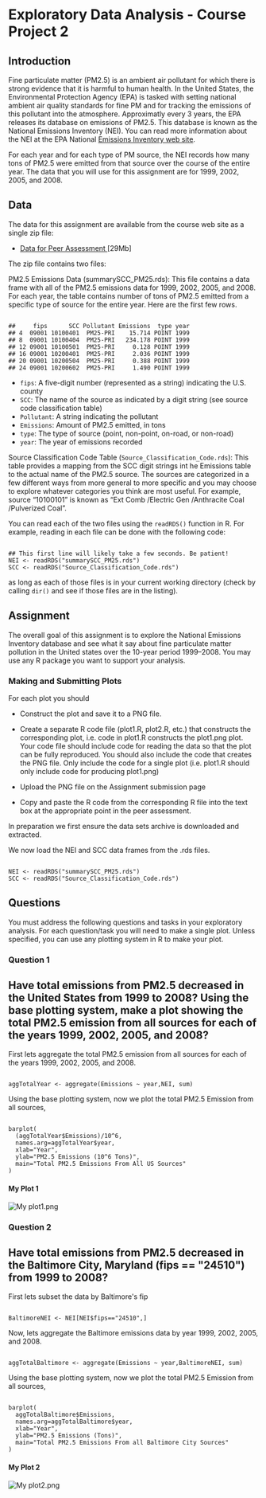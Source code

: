 # Exploratory Data Analysis - Course Project 2

## Introduction
Fine particulate matter (PM2.5) is an ambient air pollutant for which there is strong evidence that it is harmful to human health. In the United States, the Environmental Protection Agency (EPA) is tasked with setting national ambient air quality standards for fine PM and for tracking the emissions of this pollutant into the atmosphere. Approximatly every 3 years, the EPA releases its database on emissions of PM2.5. This database is known as the National Emissions Inventory (NEI). You can read more information about the NEI at the EPA National <a href="http://www.epa.gov/ttn/chief/eiinformation.html">Emissions Inventory web site</a>.

For each year and for each type of PM source, the NEI records how many tons of PM2.5 were emitted from that source over the course of the entire year. The data that you will use for this assignment are for 1999, 2002, 2005, and 2008.

## Data
The data for this assignment are available from the course web site as a single zip file:
<ul>
<li><a href="https://d396qusza40orc.cloudfront.net/exdata%2Fdata%2FNEI_data.zip">Data for Peer Assessment </a>[29Mb]</li>
</ul>

The zip file contains two files:

PM2.5 Emissions Data (summarySCC_PM25.rds): This file contains a data frame with all of the PM2.5 emissions data for 1999, 2002, 2005, and 2008. For each year, the table contains number of tons of PM2.5 emitted from a specific type of source for the entire year. Here are the first few rows.

<pre><code>
##     fips      SCC Pollutant Emissions  type year
## 4  09001 10100401  PM25-PRI    15.714 POINT 1999
## 8  09001 10100404  PM25-PRI   234.178 POINT 1999
## 12 09001 10100501  PM25-PRI     0.128 POINT 1999
## 16 09001 10200401  PM25-PRI     2.036 POINT 1999
## 20 09001 10200504  PM25-PRI     0.388 POINT 1999
## 24 09001 10200602  PM25-PRI     1.490 POINT 1999
</code></pre>

<ul>
<li><code>fips</code>: A five-digit number (represented as a string) indicating the U.S. county</li>
<li><code>SCC</code>: The name of the source as indicated by a digit string (see source code classification table)</li>
<li><code>Pollutant</code>: A string indicating the pollutant</li>
<li><code>Emissions</code>: Amount of PM2.5 emitted, in tons</li>
<li><code>type</code>: The type of source (point, non-point, on-road, or non-road)</li>
<li><code>year</code>: The year of emissions recorded</li>
</ul>

Source Classification Code Table (<code>Source_Classification_Code.rds</code>): This table provides a mapping from the SCC digit strings int he Emissions table to the actual name of the PM2.5 source. The sources are categorized in a few different ways from more general to more specific and you may choose to explore whatever categories you think are most useful. For example, source “10100101” is known as “Ext Comb /Electric Gen /Anthracite Coal /Pulverized Coal”.

You can read each of the two files using the <code>readRDS()</code> function in R. For example, reading in each file can be done with the following code:

<pre><code>
## This first line will likely take a few seconds. Be patient!
NEI &lt;- readRDS("summarySCC_PM25.rds")
SCC &lt;- readRDS("Source_Classification_Code.rds")
</code></pre>

as long as each of those files is in your current working directory (check by calling <code>dir()</code> and see if those files are in the listing).

## Assignment

The overall goal of this assignment is to explore the National Emissions Inventory database and see what it say about fine particulate matter pollution in the United states over the 10-year period 1999–2008. You may use any R package you want to support your analysis.

### Making and Submitting Plots

For each plot you should

* Construct the plot and save it to a PNG file.

* Create a separate R code file (plot1.R, plot2.R, etc.) that constructs the corresponding plot, i.e. code in plot1.R constructs the plot1.png plot. Your code file should include code for reading the data so that the plot can be fully reproduced. You should also include the code that creates the PNG file. Only include the code for a single plot (i.e. plot1.R should only include code for producing plot1.png)

* Upload the PNG file on the Assignment submission page

* Copy and paste the R code from the corresponding R file into the text box at the appropriate point in the peer assessment.

In preparation we first ensure the data sets archive is downloaded and extracted.

We now load the NEI and SCC data frames from the .rds files.

<pre><code>
NEI &lt;- readRDS("summarySCC_PM25.rds")
SCC &lt;- readRDS("Source_Classification_Code.rds")
</code></pre>

## Questions

You must address the following questions and tasks in your exploratory analysis. For each question/task you will need to make a single plot. Unless specified, you can use any plotting system in R to make your plot.

### Question 1
## Have total emissions from PM2.5 decreased in the United States from 1999 to 2008? Using the base plotting system, make a plot showing the total PM2.5 emission from all sources for each of the years 1999, 2002, 2005, and 2008?

First lets aggregate the total PM2.5 emission from all sources for each of the years 1999, 2002, 2005, and 2008.

<pre><code>
aggTotalYear &lt;- aggregate(Emissions ~ year,NEI, sum)
</code></pre>

Using the base plotting system, now we plot the total PM2.5 Emission from all sources,

<pre><code>
barplot(
  (aggTotalYear$Emissions)/10^6,
  names.arg=aggTotalYear$year,
  xlab="Year",
  ylab="PM2.5 Emissions (10^6 Tons)",
  main="Total PM2.5 Emissions From All US Sources"
)
</code></pre>

#### My Plot 1

![My plot1.png](plot1.png) 

### Question 2
## Have total emissions from PM2.5 decreased in the Baltimore City, Maryland (fips == "24510") from 1999 to 2008?

First lets subset the data by Baltimore's fip
<pre><code>
BaltimoreNEI &lt;- NEI[NEI$fips=="24510",]
</code></pre>

Now, lets aggregate the Baltimore emissions data by year 1999, 2002, 2005, and 2008.

<pre><code>
aggTotalBaltimore &lt;- aggregate(Emissions ~ year,BaltimoreNEI, sum)
</code></pre>

Using the base plotting system, now we plot the total PM2.5 Emission from all sources,

<pre><code>
barplot(
  aggTotalBaltimore$Emissions,
  names.arg=aggTotalBaltimore$year,
  xlab="Year",
  ylab="PM2.5 Emissions (Tons)",
  main="Total PM2.5 Emissions From all Baltimore City Sources"
)
</code></pre>

#### My Plot 2

![My plot2.png](plot2.png)


